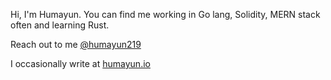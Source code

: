 
Hi, I'm Humayun. You can find me working in Go lang, Solidity, MERN stack often and learning Rust.


Reach out to me [@humayun219](https://twitter.com/humayun219)

I occasionally write at [humayun.io](http://humayun.io)
